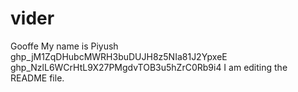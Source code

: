 # vider
Gooffe
My name is Piyush
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
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
I am editing the README file.
